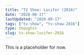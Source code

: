 ```yaml
---
title: "TV Show: Lucifer (2016)"
date: "2020-08-17"
lastUpdated: "2020-08-17"
tags: ["tv-show", "tv-show-2016"]
type: thoughts
slug: tv-show-lucifer-2016
---
```


This is a placeholder for now.
